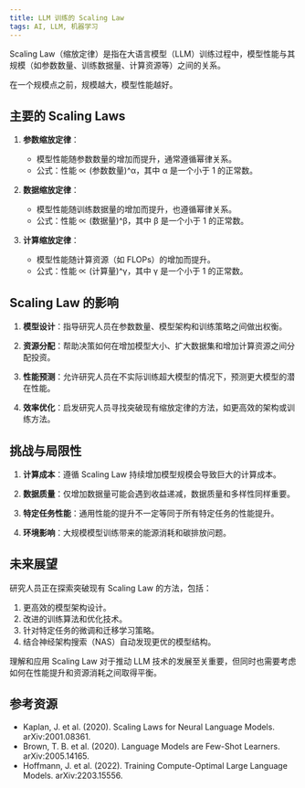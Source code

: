 ```yaml
---
title: LLM 训练的 Scaling Law
tags: AI, LLM, 机器学习
---
```


Scaling Law（缩放定律）是指在大语言模型（LLM）训练过程中，模型性能与其规模（如参数数量、训练数据量、计算资源等）之间的关系。

在一个规模点之前，规模越大，模型性能越好。

## 主要的 Scaling Laws

1. **参数缩放定律**：
   - 模型性能随参数数量的增加而提升，通常遵循幂律关系。
   - 公式：性能 ∝ (参数数量)^α，其中 α 是一个小于 1 的正常数。

2. **数据缩放定律**：
   - 模型性能随训练数据量的增加而提升，也遵循幂律关系。
   - 公式：性能 ∝ (数据量)^β，其中 β 是一个小于 1 的正常数。

3. **计算缩放定律**：
   - 模型性能随计算资源（如 FLOPs）的增加而提升。
   - 公式：性能 ∝ (计算量)^γ，其中 γ 是一个小于 1 的正常数。

## Scaling Law 的影响

1. **模型设计**：指导研究人员在参数数量、模型架构和训练策略之间做出权衡。

2. **资源分配**：帮助决策如何在增加模型大小、扩大数据集和增加计算资源之间分配投资。

3. **性能预测**：允许研究人员在不实际训练超大模型的情况下，预测更大模型的潜在性能。

4. **效率优化**：启发研究人员寻找突破现有缩放定律的方法，如更高效的架构或训练方法。

## 挑战与局限性

1. **计算成本**：遵循 Scaling Law 持续增加模型规模会导致巨大的计算成本。

2. **数据质量**：仅增加数据量可能会遇到收益递减，数据质量和多样性同样重要。

3. **特定任务性能**：通用性能的提升不一定等同于所有特定任务的性能提升。

4. **环境影响**：大规模模型训练带来的能源消耗和碳排放问题。

## 未来展望

研究人员正在探索突破现有 Scaling Law 的方法，包括：

1. 更高效的模型架构设计。
2. 改进的训练算法和优化技术。
3. 针对特定任务的微调和迁移学习策略。
4. 结合神经架构搜索（NAS）自动发现更优的模型结构。

理解和应用 Scaling Law 对于推动 LLM 技术的发展至关重要，但同时也需要考虑如何在性能提升和资源消耗之间取得平衡。

## 参考资源

- Kaplan, J. et al. (2020). Scaling Laws for Neural Language Models. arXiv:2001.08361.
- Brown, T. B. et al. (2020). Language Models are Few-Shot Learners. arXiv:2005.14165.
- Hoffmann, J. et al. (2022). Training Compute-Optimal Large Language Models. arXiv:2203.15556.